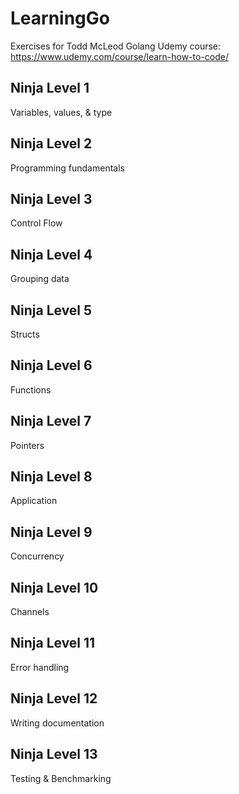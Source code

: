 # LearningGo

Exercises for Todd McLeod Golang Udemy course: https://www.udemy.com/course/learn-how-to-code/

## Ninja Level 1
Variables, values, & type
## Ninja Level 2
Programming fundamentals
## Ninja Level 3
Control Flow
## Ninja Level 4
Grouping data
## Ninja Level 5
Structs
## Ninja Level 6
Functions
## Ninja Level 7
Pointers
## Ninja Level 8
Application
## Ninja Level 9
Concurrency
## Ninja Level 10
Channels
## Ninja Level 11
Error handling
## Ninja Level 12
Writing documentation
## Ninja Level 13
Testing & Benchmarking
